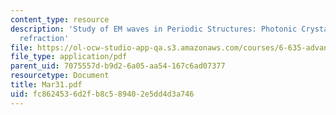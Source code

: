 ```yaml
---
content_type: resource
description: 'Study of EM waves in Periodic Structures: Photonic Crystals and Negative
  refraction'
file: https://ol-ocw-studio-app-qa.s3.amazonaws.com/courses/6-635-advanced-electromagnetism-spring-2003/fc8624536d2fb8c589402e5dd4d3a746_Mar31.pdf
file_type: application/pdf
parent_uid: 7075557d-b9d2-6a05-aa54-167c6ad07377
resourcetype: Document
title: Mar31.pdf
uid: fc862453-6d2f-b8c5-8940-2e5dd4d3a746
---
```

